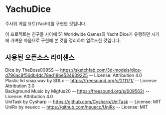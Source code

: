 # YachuDice
주사위 게임 요트(Yacht)를 구현한 것입니다.

이 프로젝트는 친구들 사이에 51 Worldwide Games의 Yacht Dice가 유행하던 시기에 가벼운 마음으로 구현해 본 것을 정리하여 업로드한 것입니다.


## 사용된 오픈소스 라이센스
Dice by TheBoss009SS -- https://sketchfab.com/3d-models/dice-d796ac8f56db4dc78ed18be534939225 -- License: Attribution 4.0  
Plastic lid snap.wav by SDLx -- https://freesound.org/s/211171/ -- License: Attribution 3.0  
Background Music by Migfus20 -- https://freesound.org/s/609562/ -- License: Attribution 4.0  
UniTask by Cysharp -- https://github.com/Cysharp/UniTask -- License: MIT  
UniRx by neuecc -- https://github.com/neuecc/UniRx -- License: MIT  